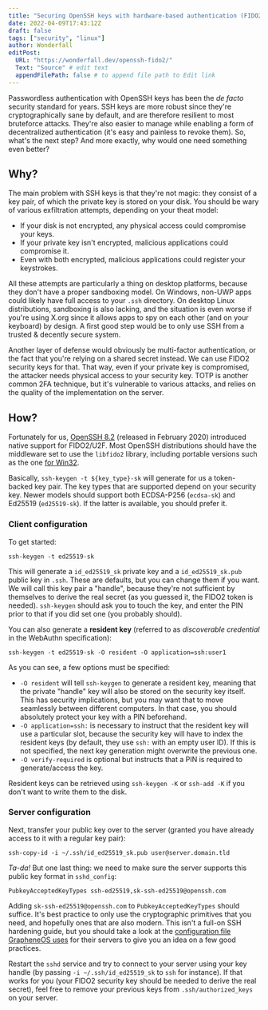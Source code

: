 ```yaml
---
title: "Securing OpenSSH keys with hardware-based authentication (FIDO2)"
date: 2022-04-09T17:43:12Z
draft: false
tags: ["security", "linux"]
author: Wonderfall
editPost:
  URL: "https://wonderfall.dev/openssh-fido2/"
  Text: "Source" # edit text
  appendFilePath: false # to append file path to Edit link
---
```


Passwordless authentication with OpenSSH keys has been the _de facto_ security standard for years. SSH keys are more robust since they're cryptographically sane by default, and are therefore resilient to most bruteforce attacks. They're also easier to manage while enabling a form of decentralized authentication (it's easy and painless to revoke them). So, what's the next step? And more exactly, why would one need something even better?

## Why?

The main problem with SSH keys is that they're not magic: they consist of a key pair, of which the private key is stored on your disk. You should be wary of various exfiltration attempts, depending on your theat model:

- If your disk is not encrypted, any physical access could compromise your keys.
- If your private key isn't encrypted, malicious applications could compromise it.
- Even with both encrypted, malicious applications could register your keystrokes.

All these attempts are particularly a thing on desktop platforms, because they don't have a proper sandboxing model. On Windows, non-UWP apps could likely have full access to your `.ssh` directory. On desktop Linux distributions, sandboxing is also lacking, and the situation is even worse if you're using X.org since it allows apps to spy on each other (and on your keyboard) by design. A first good step would be to only use SSH from a trusted & decently secure system.

Another layer of defense would obviously be multi-factor authentication, or the fact that you're relying on a shared secret instead. We can use FIDO2 security keys for that. That way, even if your private key is compromised, the attacker needs physical access to your security key. TOTP is another common 2FA technique, but it's vulnerable to various attacks, and relies on the quality of the implementation on the server.

## How?

Fortunately for us, [OpenSSH 8.2](https://www.openssh.com/txt/release-8.2) (released in February 2020) introduced native support for FIDO2/U2F. Most OpenSSH distributions should have the middleware set to use the `libfido2` library, including portable versions such as the one [for Win32](https://github.com/PowerShell/Win32-OpenSSH).

Basically, `ssh-keygen -t ${key_type}-sk` will generate for us a token-backed key pair. The key types that are supported depend on your security key. Newer models should support both ECDSA-P256 (`ecdsa-sk`) and Ed25519 (`ed25519-sk`). If the latter is available, you should prefer it.

### Client configuration

To get started:

```text
ssh-keygen -t ed25519-sk
```

This will generate a `id_ed25519_sk` private key and a `id_ed25519_sk.pub` public key in `.ssh`. These are defaults, but you can change them if you want. We will call this key pair a "handle", because they're not sufficient by themselves to derive the real secret (as you guessed it, the FIDO2 token is needed). `ssh-keygen` should ask you to touch the key, and enter the PIN prior to that if you did set one (you probably should).

You can also generate a **resident key** (referred to as _discoverable credential_ in the WebAuthn specification):

```text
ssh-keygen -t ed25519-sk -O resident -O application=ssh:user1
```

As you can see, a few options must be specified:

- `-O resident` will tell `ssh-keygen` to generate a resident key, meaning that the private "handle" key will also be stored on the security key itself. This has security implications, but you may want that to move seamlessly between different computers. In that case, you should absolutely protect your key with a PIN beforehand.
- `-O application=ssh:` is necessary to instruct that the resident key will use a particular slot, because the security key will have to index the resident keys (by default, they use `ssh:` with an empty user ID). If this is not specified, the next key generation might overwrite the previous one.
- `-O verify-required` is optional but instructs that a PIN is required to generate/access the key.

Resident keys can be retrieved using `ssh-keygen -K` or `ssh-add -K` if you don't want to write them to the disk.

### Server configuration

Next, transfer your public key over to the server (granted you have already access to it with a regular key pair):

```text
ssh-copy-id -i ~/.ssh/id_ed25519_sk.pub user@server.domain.tld
```

_Ta-da!_ But one last thing: we need to make sure the server supports this public key format in `sshd_config`:

```text
PubkeyAcceptedKeyTypes ssh-ed25519,sk-ssh-ed25519@openssh.com
```

Adding `sk-ssh-ed25519@openssh.com` to `PubkeyAcceptedKeyTypes` should suffice. It's best practice to only use the cryptographic primitives that you need, and hopefully ones that are also modern. This isn't a full-on SSH hardening guide, but you should take a look at the [configuration file GrapheneOS uses](https://github.com/GrapheneOS/infrastructure/blob/main/sshd_config) for their servers to give you an idea on a few good practices.

Restart the `sshd` service and try to connect to your server using your key handle (by passing `-i ~/.ssh/id_ed25519_sk` to `ssh` for instance). If that works for you (your FIDO2 security key should be needed to derive the real secret), feel free to remove your previous keys from `.ssh/authorized_keys` on your server.
